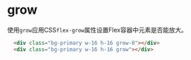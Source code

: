 # grow

使用`grow`应用CSS`flex-grow`属性设置Flex容器中元素是否能放大。

<Example class="flex gap-3 w-full">
  <div class="bg-primary w-16 h-16 grow-0"></div>
  <div class="bg-primary w-16 h-16 grow"></div>
</Example>

```html
  <div class="bg-primary w-16 h-16 grow-0"></div>
  <div class="bg-primary w-16 h-16 grow"></div>
```
